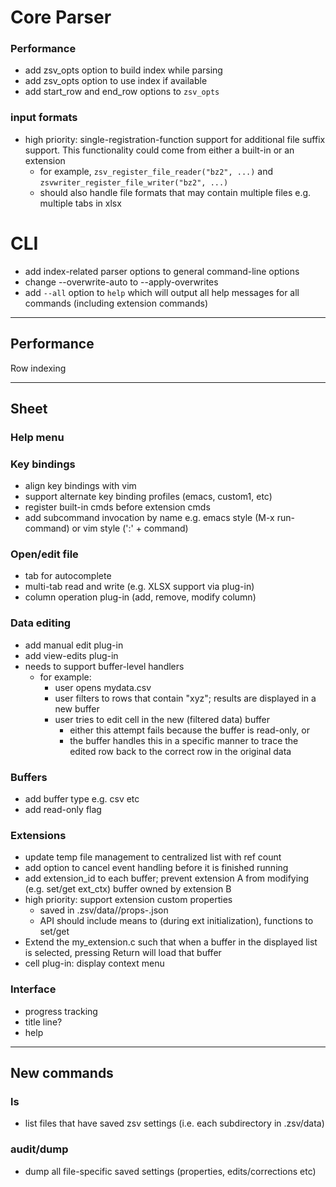 # Core Parser

### Performance
- add zsv_opts option to build index while parsing
- add zsv_opts option to use index if available
- add start_row and end_row options to `zsv_opts`

### input formats
- high priority: single-registration-function support for additional file suffix support. This functionality could come from either a built-in or an extension
  - for example, `zsv_register_file_reader("bz2", ...)` and `zsvwriter_register_file_writer("bz2", ...)`
  - should also handle file formats that may contain multiple files e.g. multiple tabs in xlsx

# CLI
- add index-related parser options to general command-line options
- change --overwrite-auto to --apply-overwrites
- add `--all` option to `help` which will output all help messages for all commands (including extension commands)

---
## Performance

Row indexing

---

## Sheet

### Help menu

### Key bindings
- align key bindings with vim
- support alternate key binding profiles (emacs, custom1, etc)
- register built-in cmds before extension cmds
- add subcommand invocation by name e.g. emacs style (M-x run-command) or vim style (':' + command)

### Open/edit file
- tab for autocomplete
- multi-tab read and write (e.g. XLSX support via plug-in)
- column operation plug-in (add, remove, modify column)

### Data editing
- add manual edit plug-in
- add view-edits plug-in
- needs to support buffer-level handlers
  - for example:
    - user opens mydata.csv
    - user filters to rows that contain "xyz"; results are displayed in a new buffer
    - user tries to edit cell in the new (filtered data) buffer
      - either this attempt fails because the buffer is read-only, or
      - the buffer handles this in a specific manner to trace the edited row back to the correct row in the original data

### Buffers
- add buffer type e.g. csv etc
- add read-only flag

### Extensions
- update temp file management to centralized list with ref count
- add option to cancel event handling before it is finished running
- add extension_id to each buffer; prevent extension A from modifying (e.g. set/get ext_ctx) buffer owned by extension B
- high priority: support extension custom properties
  - saved in .zsv/data/<fn>/props-<ext>.json
  - API should include means to (during ext initialization), functions to set/get
- Extend the my_extension.c such that when a buffer in the displayed list is selected, pressing Return will load that buffer
- cell plug-in: display context menu

### Interface
- progress tracking
- title line?
- help

---

## New commands

### ls
- list files that have saved zsv settings (i.e. each subdirectory in .zsv/data)

### audit/dump
- dump all file-specific saved settings (properties, edits/corrections etc)
